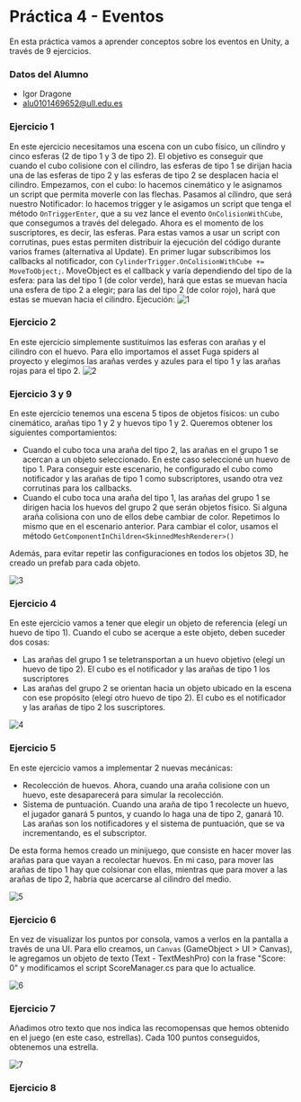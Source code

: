 # Práctica 4 - Eventos
En esta práctica vamos a aprender conceptos sobre los eventos en Unity, a través de 9 ejercicios.

### Datos del Alumno
- Igor Dragone
- alu0101469652@ull.edu.es

### Ejercicio 1
En este ejercicio necesitamos una escena con un cubo físico, un cílindro y cinco esferas (2 de tipo 1 y 3 de tipo 2). El objetivo es conseguir que cuando el cubo colisione con el cilindro, las esferas de tipo 1 se dirijan hacia una de las esferas de tipo 2 y las esferas de tipo 2 se desplacen hacia el cilindro. Empezamos, con el cubo: lo hacemos cinemático y le asignamos un script que permita moverle con las flechas. Pasamos al cílindro, que será nuestro Notificador: lo hacemos trigger y le asigamos un script que tenga el método `OnTriggerEnter`, que a su vez lance el evento `OnColisionWithCube`, que consegumos a través del delegado. Ahora es el momento de los suscriptores, es decir, las esferas. Para estas vamos a usar un script con corrutinas, pues estas permiten distribuir la ejecución del código durante varios frames (alternativa al Update). En primer lugar subscribimos los callbacks al notificador, con `CylinderTrigger.OnColisionWithCube += MoveToObject;`. MoveObject es el callback y varía dependiendo del tipo de la esfera: para las del tipo 1 (de color verde), hará que estas se muevan hacia una esfera de tipo 2 a elegir; para las del tipo 2 (de color rojo), hará que estas se muevan hacia el cilindro. Ejecución:
![1](./img/ej1-pr4.gif)

### Ejercicio 2
En este ejercicio simplemente sustituimos las esferas con arañas y el cilindro con el huevo. Para ello importamos el asset Fuga spiders al proyecto y elegimos las arañas verdes y azules para el tipo 1 y las arañas rojas para el tipo 2.
![2](./img/ej2.png)

### Ejercicio 3 y 9
En este ejercicio tenemos una escena 5 tipos de objetos físicos: un cubo cinemático, arañas tipo 1 y 2 y huevos tipo 1 y 2. Queremos obtener los siguientes comportamientos:
- Cuando el cubo toca una araña del tipo 2, las arañas en el grupo 1 se acercan a un objeto seleccionado. En este caso seleccioné un huevo de tipo 1. Para conseguir este escenario, he configurado el cubo como notificador y las arañas de tipo 1 como subscriptores, usando otra vez corrutinas para los callbacks.
- Cuando el cubo toca una araña del tipo 1, las arañas del grupo 1 se dirigen hacia los huevos del grupo 2 que serán objetos físico. Si alguna araña colisiona con uno de ellos debe cambiar de color. Repetimos lo mismo que en el escenario anterior. Para cambiar el color, usamos el método `GetComponentInChildren<SkinnedMeshRenderer>()`

Además, para evitar repetir las configuraciones en todos los objetos 3D, he creado un prefab para cada objeto. 

![3](./img/ej3-pr4.gif)

### Ejercicio 4
En este ejercicio vamos a tener que elegir un objeto de referencia (elegí un huevo de tipo 1). Cuando el cubo se acerque a este objeto, deben suceder dos cosas:
- Las arañas del grupo 1 se teletransportan a un huevo objetivo (elegí un huevo de tipo 2). El cubo es el notificador y las arañas de tipo 1 los suscriptores
- Las arañas del grupo 2 se orientan hacia un objeto ubicado en la escena con ese propósito (elegí otro huevo de tipo 2). El cubo es el notificador y las arañas de tipo 2 los suscriptores.

![4](./img/ej4.gif)

### Ejercicio 5
En este ejercicio vamos a implementar 2 nuevas mecánicas:
- Recolección de huevos. Ahora, cuando una araña colisione con un huevo, este desaparecerá para simular la recolección.
- Sistema de puntuación. Cuando una araña de tipo 1 recolecte un huevo, el jugador ganará 5 puntos, y cuando lo haga una de tipo 2, ganará 10. Las arañas son los notificadores y el sistema de puntuación, que se va incrementando, es el subscriptor.

De esta forma hemos creado un minijuego, que consiste en hacer mover las arañas para que vayan a recolectar huevos. En mi caso, para mover las arañas de tipo 1 hay que colsionar con ellas, mientras que para mover a las arañas de tipo 2, habría que acercarse al cilindro del medio.

![5](./img/ej5.gif)

### Ejercicio 6
En vez de visualizar los puntos por consola, vamos a verlos en la pantalla a través de una UI. Para ello creamos, un `Canvas` (GameObject > UI > Canvas), le agregamos un objeto de texto (Text - TextMeshPro) con la frase "Score: 0" y modificamos el script ScoreManager.cs para que lo actualice.

![6](./img/ej6.png)

### Ejercicio 7
Añadimos otro texto que nos indica las recomopensas que hemos obtenido en el juego (en este caso, estrellas). Cada 100 puntos conseguidos, obtenemos una estrella.

![7](./img/ej7.gif)

### Ejercicio 8
